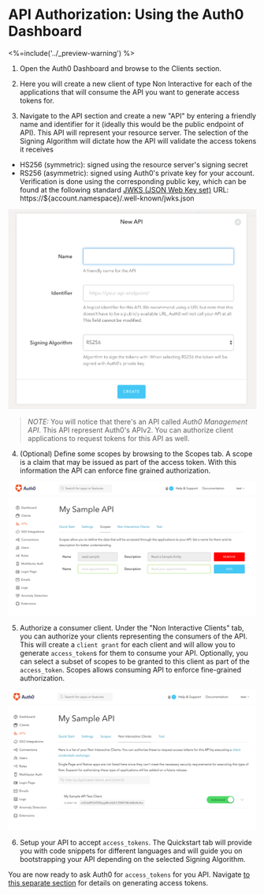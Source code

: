 # API Authorization: Using the Auth0 Dashboard
<%=include('../_preview-warning') %>

1. Open the Auth0 Dashboard and browse to the Clients section.

2. Here you will create a new client of type Non Interactive for each of the applications that will consume the API you want to generate access tokens for.

3. Navigate to the API section and create a new "API" by entering a friendly name and identifier for it (ideally this would be the public endpoint of API). This API will represent your resource server.
The selection of the Signing Algorithm will dictate how the API will validate the access tokens it receives
  * HS256 (symmetric): signed using the resource server's signing secret
  * RS256 (asymmetric): signed using Auth0's private key for your account. Verification is done using the corresponding public key, which can be found at the following standard [JWKS (JSON Web Key set)](https://self-issued.info/docs/draft-ietf-jose-json-web-key.html) URL: https://${account.namespace}/.well-known/jwks.json

![](/media/articles/api-auth/apis-create.png)

> *NOTE:* You will notice that there's an API called _Auth0 Management API_. This API represent Auth0's APIv2. You can authorize client applications to request tokens for this API as well.

4. (Optional) Define some scopes by browsing to the Scopes tab. A scope is a claim that may be issued as part of the access token. With this information the API can enforce fine grained authorization.

![](/media/articles/api-auth/apis-scope-tab.png)

5. Authorize a consumer client. Under the "Non Interactive Clients" tab, you can authorize your clients representing the consumers of the API. This will create a `client grant` for each client and will allow you to generate `access_token`s for them to consume your API. Optionally, you can select a subset of scopes to be granted to this client as part of the `access_token`. Scopes allows consuming API to enforce fine-grained authorization.

![](/media/articles/api-auth/apis-authorize-client-tab.png)

6. Setup your API to accept `access_tokens`. The Quickstart tab will provide you with code snippets for different languages and will guide you on bootstrapping your API depending on the selected Signing Algorithm.

You are now ready to ask Auth0 for `access_tokens` for you API. Navigate [to this separate section](/api-auth/config/asking-for-access-tokens) for details on generating access tokens.
